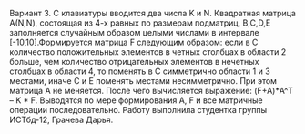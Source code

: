 Вариант 3. С клавиатуры вводится два числа K и N. Квадратная матрица А(N,N), состоящая из 4-х равных по размерам подматриц, B,C,D,E заполняется случайным образом целыми числами в интервале [-10,10].Формируется матрица F следующим образом: если в С количество положительных элементов в четных столбцах в области 2 больше, чем количество отрицательных элементов в нечетных столбцах в области 4, то поменять в С симметрично области 1 и 3 местами, иначе С и Е поменять местами несимметрично. При этом матрица А не меняется. После чего вычисляется выражение: (F+A)*A^T – K * F. Выводятся по мере формирования А, F и все матричные операции последовательно. Работу выполнила студентка группы ИСТбд-12, Грачева Дарья.
